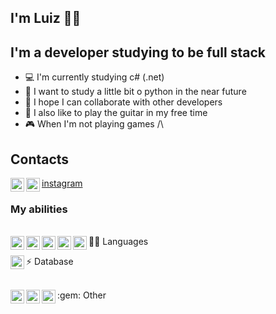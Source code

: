 ## I'm Luiz 👨‍💻

## I'm a developer studying to be full stack
- :computer: I'm currently studying c# (.net)
- :snake: I want to study a little bit o python in the near future
- :handshake: I hope I can collaborate with other developers
- :guitar: I also like to play the guitar in my free time
- :video_game: When I'm not playing games /\ 

## Contacts
[<img align="left" width="22px" src="https://img.shields.io/badge/LinkedIn-0077B5?style=for-the-badge&logo=linkedin&logoColor=white"/>][linkedin]
<img align="left" width="22px" src="https://img.shields.io/badge/Instagram-E4405F?style=for-the-badge&logo=instagram&logoColor=white"/>[instagram]


### My abilities
</br>
👩‍💻 Languages 
<img align="left" width="22px" src="https://img.shields.io/badge/JavaScript-323330?style=for-the-badge&logo=javascript&logoColor=F7DF1E"/>
<img align="left" width="22px" src="https://img.shields.io/badge/C%23-239120?style=for-the-badge&logo=c-sharp&logoColor=white"/>
<img align="left" width="22px" src="https://img.shields.io/badge/PHP-777BB4?style=for-the-badge&logo=php&logoColor=white"/>
<img align="left" width="22px" src="https://img.shields.io/badge/HTML5-E34F26?style=for-the-badge&logo=html5&logoColor=white"/>
<img align="left" width="22px" src="https://img.shields.io/badge/CSS3-1572B6?style=for-the-badge&logo=css3&logoColor=white"/>
</br>

⚡ Database
<img align="left" width="22px" src="https://img.shields.io/badge/MySQL-00000F?style=for-the-badge&logo=mysql&logoColor=white"/>

</br>
:gem: Other
<img align="left" width="22px" src="https://img.shields.io/badge/Unity-100000?style=for-the-badge&logo=unity&logoColor=white"/>
<img align="left" width="22px" src="https://img.shields.io/badge/Bootstrap-563D7C?style=for-the-badge&logo=bootstrap&logoColor=white"/>
<img align="left" width="22px" src="https://img.shields.io/badge/npm-CB3837?style=for-the-badge&logo=npm&logoColor=white"/>
</br>
</br>


[linkedin]: https://www.linkedin.com/in/luiz-felipe-forcato-b88144188
[instagram]: https://www.instagram.com/luiz_felipe_f
